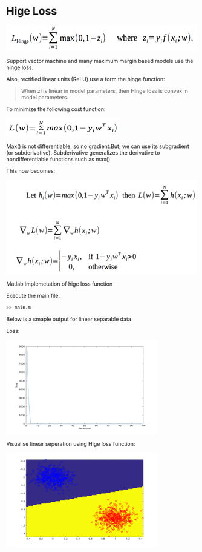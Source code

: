 # Hige Loss 

<img src="math/hg.png" width="550" height="70" />

Support vector machine and many maximum margin based models use the hinge loss.

Also, rectified linear units (ReLU) use a form the hinge function:
> When zi is linear in model parameters, then Hinge loss is convex in model parameters.

To minimize the following cost function:

<img src="math/hg2.png" width="300" height="50" />

Max() is not differentiable, so no gradient.But, we can use its subgradient (or
subderivative). Subderivative generalizes the derivative to nondifferentiable functions such as max(). 

This now becomes:

<img src="math/subg.png" width="600" height="250" />


Matlab implemetation of hige loss function

Execute the main file. 
```sh
>> main.m
```

Below is a smaple output for linear separable data


Loss:


<img src="loss.png" width="400" height="250" />

Visualise linear seperation using Hige loss function:


<img src="vs.png" width="400" height="250" />
